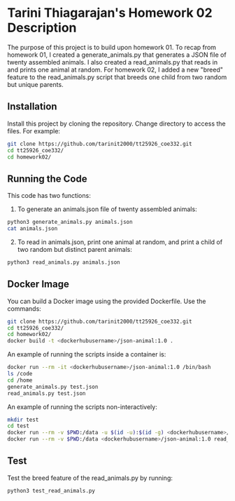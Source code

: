 # Tarini Thiagarajan's Homework 02 Description

The purpose of this project is to build upon homework 01. To recap from homework 01, I created a generate_animals.py 
that generates a JSON file of twenty assembled animals. I also created a read_animals.py that reads in and prints one animal at random.
For homework 02, I added a new "breed" feature to the read_animals.py script that breeds one child from two random but unique parents. 

## Installation

Install this project by cloning the repository. Change directory to access the files. For example:

```bash
git clone https://github.com/tarinit2000/tt25926_coe332.git
cd tt25926_coe332/
cd homework02/
```

## Running the Code

This code has two functions: 

1) To generate an animals.json file of twenty assembled animals: 

```bash
python3 generate_animals.py animals.json
cat animals.json
```

2) To read in animals.json, print one animal at random, and print a child of two random but distinct parent animals:

```bash
python3 read_animals.py animals.json
```

## Docker Image

You can build a Docker image using the provided Dockerfile. Use the commands:

```bash
git clone https://github.com/tarinit2000/tt25926_coe332.git
cd tt25926_coe332/
cd homework02/
docker build -t <dockerhubusername>/json-animal:1.0 .
```

An example of running the scripts inside a container is:

```bash
docker run --rm -it <dockerhubusername>/json-animal:1.0 /bin/bash
ls /code
cd /home
generate_animals.py test.json
read_animals.py test.json
```

An example of running the scripts non-interactively:

```bash
mkdir test
cd test
docker run --rm -v $PWD:/data -u $(id -u):$(id -g) <dockerhubusername>/json-animal:1.0 generate_animals.py /data/animals.json
docker run --rm -v $PWD:/data <dockerhubusername>/json-animal:1.0 read_animals.py /data/animals.json
```

## Test

Test the breed feature of the read_animals.py by running:

```bash
python3 test_read_animals.py
```
